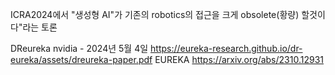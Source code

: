 ICRA2024에서 "생성형 AI"가 기존의 robotics의 접근을 크게 obsolete(황량) 할것이다"라는 토론

DReureka
nvidia - 2024년 5월 4일
https://eureka-research.github.io/dr-eureka/assets/dreureka-paper.pdf
EUREKA
https://arxiv.org/abs/2310.12931
